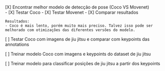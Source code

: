 [X] Encontrar melhor modelo de detecção de pose (Coco VS Movenet) \
    - [X] Testar Coco
    - [X] Testar Movenet
    - [X] Comparar resultados

    Resultados:
    - Coco é mais lento, porém muito mais preciso. Talvez isso pode ser melhorado com otimizações das diferentes versões do modelo.

[ ] Testar Coco com imagens de jiu jitsu e comparar com keypoints das annotations

[ ] Treinar modelo Coco com imagens e keypoints do dataset de jiu jitsu

[ ] Treinar modelo para classificar posições de jiu jitsu a partir dos keypoints